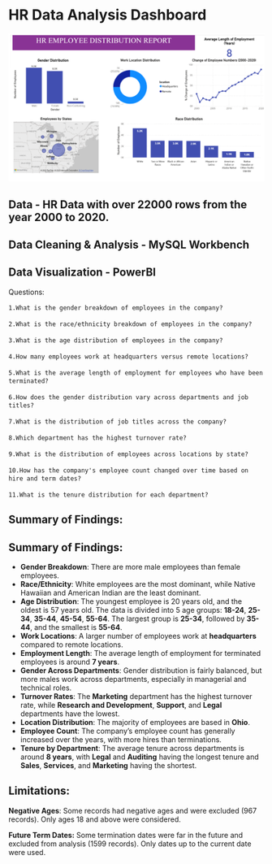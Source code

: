 # HR Data Analysis Dashboard

![HR_Report_Data_Analysis](https://github.com/tanvirfau/HR-Employee-Report/blob/main/hr-employee-report.jpg)

## Data - HR Data with over 22000 rows from the year 2000 to 2020.

## Data Cleaning & Analysis - MySQL Workbench

## Data Visualization - PowerBI

Questions:

    1.What is the gender breakdown of employees in the company?
    
    2.What is the race/ethnicity breakdown of employees in the company?
    
    3.What is the age distribution of employees in the company?
    
    4.How many employees work at headquarters versus remote locations?
    
    5.What is the average length of employment for employees who have been terminated?
    
    6.How does the gender distribution vary across departments and job titles?
    
    7.What is the distribution of job titles across the company?
    
    8.Which department has the highest turnover rate?
    
    9.What is the distribution of employees across locations by state?
    
    10.How has the company's employee count changed over time based on hire and term dates?
    
    11.What is the tenure distribution for each department?
    

## Summary of Findings:

## Summary of Findings:

- **Gender Breakdown**: There are more male employees than female employees.
- **Race/Ethnicity**: White employees are the most dominant, while Native Hawaiian and American Indian are the least dominant.
- **Age Distribution**: The youngest employee is 20 years old, and the oldest is 57 years old. The data is divided into 5 age groups: **18-24**, **25-34**, **35-44**, **45-54**, **55-64**. The largest group is **25-34**, followed by **35-44**, and the smallest is **55-64**.
- **Work Locations**: A larger number of employees work at **headquarters** compared to remote locations.
- **Employment Length**: The average length of employment for terminated employees is around **7 years**.
- **Gender Across Departments**: Gender distribution is fairly balanced, but more males work across departments, especially in managerial and technical roles.
- **Turnover Rates**: The **Marketing** department has the highest turnover rate, while **Research and Development**, **Support**, and **Legal** departments have the lowest.
- **Location Distribution**: The majority of employees are based in **Ohio**.
- **Employee Count**: The company’s employee count has generally increased over the years, with more hires than terminations.
- **Tenure by Department**: The average tenure across departments is around **8 years**, with **Legal** and **Auditing** having the longest tenure and **Sales**, **Services**, and **Marketing** having the shortest.

## Limitations:
**Negative Ages**: Some records had negative ages and were excluded (967 records). Only ages 18 and above were considered.

**Future Term Dates:** Some termination dates were far in the future and excluded from analysis (1599 records). Only dates up to the current date were used.


